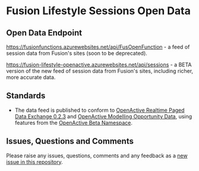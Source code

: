 # Fusion Lifestyle Sessions Open Data

## Open Data Endpoint
https://fusionfunctions.azurewebsites.net/api/FusOpenFunction - a feed of session data from Fusion's sites (soon to be deprecated).

https://fusion-lifestyle-openactive.azurewebsites.net/api/sessions - a BETA version of the new feed of session data from Fusion's sites, including richer, more accurate data.


## Standards
- The data feed is published to conform to [OpenActive Realtime Paged Data Exchange 0.2.3](https://www.openactive.io/realtime-paged-data-exchange/0.2.3/) and [OpenActive Modelling Opportunity Data](https://www.openactive.io/modelling-opportunity-data/), using features from the [OpenActive Beta Namespace](https://www.openactive.io/ns-beta/).

## Issues, Questions and Comments
Please raise any issues, questions, comments and any feedback as a [new issue in this repository](https://github.com/fusion-lifestyle/opendata/issues).

